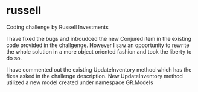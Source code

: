 # russell
Coding challenge by Russell Investments

I have fixed the bugs and introudced the new Conjured item in the existing code provided in the challgenge. However I saw an opportunity to rewrite the whole solution in a more object oriented fashion and took the liberty to do so. 

I have commented out the existing UpdateInventory method which has the fixes asked in the challenge description.
New UpdateInventory method utilized a new model created under namespace GR.Models
